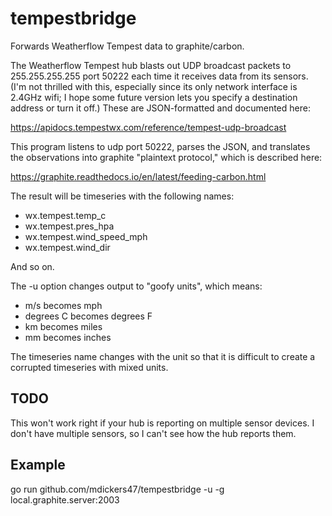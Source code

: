 # tempestbridge

Forwards Weatherflow Tempest data to graphite/carbon.

The Weatherflow Tempest hub blasts out UDP broadcast packets to
255.255.255.255 port 50222 each time it receives data from its
sensors.  (I'm not thrilled with this, especially since its only
network interface is 2.4GHz wifi; I hope some future version lets you
specify a destination address or turn it off.)  These are
JSON-formatted and documented here:

https://apidocs.tempestwx.com/reference/tempest-udp-broadcast

This program listens to udp port 50222, parses the JSON, and
translates the observations into graphite "plaintext protocol," which
is described here:

https://graphite.readthedocs.io/en/latest/feeding-carbon.html

The result will be timeseries with the following names:

+ wx.tempest.temp_c
+ wx.tempest.pres_hpa
+ wx.tempest.wind_speed_mph
+ wx.tempest.wind_dir

And so on.

The -u option changes output to "goofy units", which means:

+ m/s becomes mph
+ degrees C becomes degrees F
+ km becomes miles
+ mm becomes inches

The timeseries name changes with the unit so that it is difficult to
create a corrupted timeseries with mixed units.

## TODO

This won't work right if your hub is reporting on multiple sensor
devices.  I don't have multiple sensors, so I can't see how the hub
reports them.

## Example

go run github.com/mdickers47/tempestbridge -u -g local.graphite.server:2003
